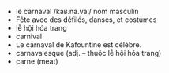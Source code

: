 
- le carnaval	/kaʁ.na.val/	nom masculin	
- Fête avec des défilés, danses, et costumes	
- lễ hội hóa trang	
- carnival	
- Le carnaval de Kafountine est célèbre.	
- carnavalesque (adj. – thuộc lễ hội hóa trang)	
- carne (meat)